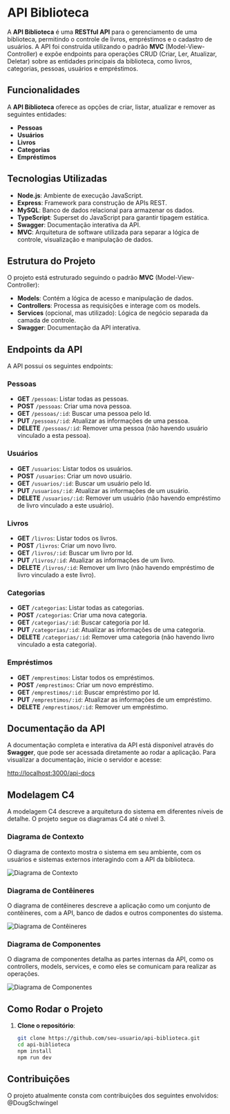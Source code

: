 # API Biblioteca

A **API Biblioteca** é uma **RESTful API** para o gerenciamento de uma biblioteca, permitindo o controle de livros, empréstimos e o cadastro de usuários. A API foi construída utilizando o padrão **MVC** (Model-View-Controller) e expõe endpoints para operações CRUD (Criar, Ler, Atualizar, Deletar) sobre as entidades principais da biblioteca, como livros, categorias, pessoas, usuários e empréstimos.

## Funcionalidades

A **API Biblioteca** oferece as opções de criar, listar, atualizar e remover as seguintes entidades:

- **Pessoas**
- **Usuários**
- **Livros**
- **Categorias**
- **Empréstimos**

## Tecnologias Utilizadas

- **Node.js**: Ambiente de execução JavaScript.
- **Express**: Framework para construção de APIs REST.
- **MySQL**: Banco de dados relacional para armazenar os dados.
- **TypeScript**: Superset do JavaScript para garantir tipagem estática.
- **Swagger**: Documentação interativa da API.
- **MVC**: Arquitetura de software utilizada para separar a lógica de controle, visualização e manipulação de dados.

## Estrutura do Projeto

O projeto está estruturado seguindo o padrão **MVC** (Model-View-Controller):

- **Models**: Contém a lógica de acesso e manipulação de dados.
- **Controllers**: Processa as requisições e interage com os models.
- **Services** (opcional, mas utilizado): Lógica de negócio separada da camada de controle.
- **Swagger**: Documentação da API interativa.

## Endpoints da API

A API possui os seguintes endpoints:

### Pessoas

- **GET** `/pessoas`: Listar todas as pessoas.
- **POST** `/pessoas`: Criar uma nova pessoa.
- **GET** `/pessoas/:id`: Buscar uma pessoa pelo Id.
- **PUT** `/pessoas/:id`: Atualizar as informações de uma pessoa.
- **DELETE** `/pessoas/:id`: Remover uma pessoa (não havendo usuário vinculado a esta pessoa).

### Usuários

- **GET** `/usuarios`: Listar todos os usuários.
- **POST** `/usuarios`: Criar um novo usuário.
- **GET** `/usuarios/:id`: Buscar um usuário pelo Id.
- **PUT** `/usuarios/:id`: Atualizar as informações de um usuário.
- **DELETE** `/usuarios/:id`: Remover um usuário (não havendo empréstimo de livro vinculado a este usuário).

### Livros

- **GET** `/livros`: Listar todos os livros.
- **POST** `/livros`: Criar um novo livro.
- **GET** `/livros/:id`: Buscar um livro por Id.
- **PUT** `/livros/:id`: Atualizar as informações de um livro.
- **DELETE** `/livros/:id`: Remover um livro (não havendo empréstimo de livro vinculado a este livro).

### Categorias

- **GET** `/categorias`: Listar todas as categorias.
- **POST** `/categorias`: Criar uma nova categoria.
- **GET** `/categorias/:id`: Buscar categoria por Id.
- **PUT** `/categorias/:id`: Atualizar as informações de uma categoria.
- **DELETE** `/categorias/:id`: Remover uma categoria (não havendo livro vinculado a esta categoria).

### Empréstimos

- **GET** `/emprestimos`: Listar todos os empréstimos.
- **POST** `/emprestimos`: Criar um novo empréstimo.
- **GET** `/emprestimos/:id`: Buscar empréstimo por Id.
- **PUT** `/emprestimos/:id`: Atualizar as informações de um empréstimo.
- **DELETE** `/emprestimos/:id`: Remover um empréstimo.

## Documentação da API

A documentação completa e interativa da API está disponível através do **Swagger**, que pode ser acessada diretamente ao rodar a aplicação. Para visualizar a documentação, inicie o servidor e acesse:

[http://localhost:3000/api-docs](http://localhost:3000/api-docs)

## Modelagem C4

A modelagem C4 descreve a arquitetura do sistema em diferentes níveis de detalhe. O projeto segue os diagramas C4 até o nível 3.

### Diagrama de Contexto

O diagrama de contexto mostra o sistema em seu ambiente, com os usuários e sistemas externos interagindo com a API da biblioteca.

![Diagrama de Contexto](https://ibb.co/pjhpD6v8)

### Diagrama de Contêineres

O diagrama de contêineres descreve a aplicação como um conjunto de contêineres, com a API, banco de dados e outros componentes do sistema.

![Diagrama de Contêineres](https://ibb.co/sp38ScTT)

### Diagrama de Componentes

O diagrama de componentes detalha as partes internas da API, como os controllers, models, services, e como eles se comunicam para realizar as operações.

![Diagrama de Componentes](https://ibb.co/TDzsmrK9)

## Como Rodar o Projeto

1. **Clone o repositório**:
   ```bash
   git clone https://github.com/seu-usuario/api-biblioteca.git
   cd api-biblioteca
   npm install
   npm run dev

## Contribuições

O projeto atualmente consta com contribuições dos seguintes envolvidos:
@DougSchwingel